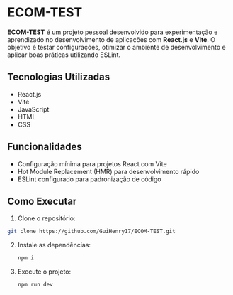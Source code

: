 # ECOM-TEST

**ECOM-TEST** é um projeto pessoal desenvolvido para experimentação e aprendizado no desenvolvimento de aplicações com **React.js** e **Vite**. O objetivo é testar configurações, otimizar o ambiente de desenvolvimento e aplicar boas práticas utilizando ESLint.

## Tecnologias Utilizadas

- React.js  
- Vite  
- JavaScript  
- HTML  
- CSS  

## Funcionalidades

- Configuração mínima para projetos React com Vite  
- Hot Module Replacement (HMR) para desenvolvimento rápido  
- ESLint configurado para padronização de código  

## Como Executar

1. Clone o repositório:
  ```sh
  git clone https://github.com/GuiHenry17/ECOM-TEST.git
```
2. Instale as dependências:
   ```sh
   npm i
   ```
3. Execute o projeto:
   ```sh
   npm run dev
   ```
